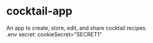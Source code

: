 # cocktail-app
An app to create, store, edit, and share cocktail recipes.  
.env secret: cookieSecret="SECRET1"
